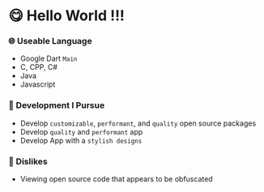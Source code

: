 # 😋 Hello World !!!

### 🌐 Useable Language
- Google Dart `Main`
- C, CPP, C#
- Java
- Javascript

### 🤪 Development I Pursue
- Develop `customizable`, `performant`, and `quality` open source packages
- Develop `quality` and `performant` app
- Develop App with a `stylish designs`

### 🤬 Dislikes
- Viewing open source code that appears to be obfuscated

<!--
**MTtankkeo/MTtankkeo** is a ✨ _special_ ✨ repository because its `README.md` (this file) appears on your GitHub profile.

Here are some ideas to get you started:

- 🔭 I’m currently working on ...
- 🌱 I’m currently learning ...
- 👯 I’m looking to collaborate on ...
- 🤔 I’m looking for help with ...
- 💬 Ask me about ...
- 📫 How to reach me: ...
- 😄 Pronouns: ...
- ⚡ Fun fact: ...
-->
